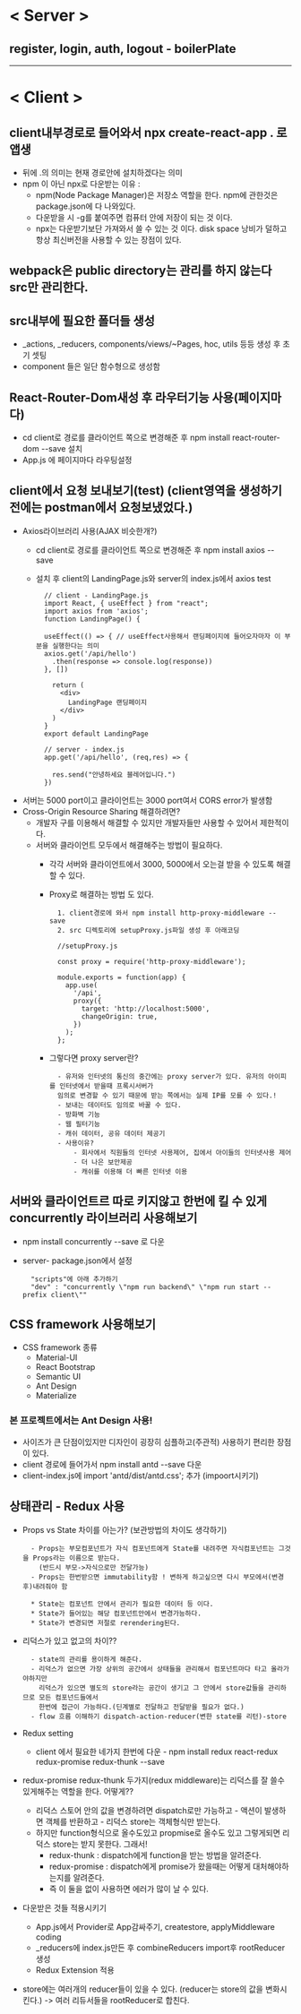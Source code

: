# < Server >
## register, login, auth, logout - boilerPlate

***
 
# < Client >
## client내부경로로 들어와서 npx create-react-app . 로 앱생
* 뒤에 .의 의미는 현재 경로안에 설치하겠다는 의미
* npm 이 아닌 npx로 다운받는 이유 : 
    * npm(Node Package Manager)은 저장소 역할을 한다. npm에 관한것은 package.json에 다 나와있다.
    * 다운받을 시 -g를 붙여주면 컴퓨터 안에 저장이 되는 것 이다.
    * npx는 다운받기보단 가져와서 쓸 수 있는 것 이다. disk space 낭비가 덜하고 항상 최신버전을 사용할 수 있는 장점이 있다.

## webpack은 public directory는 관리를 하지 않는다 src만 관리한다.

## src내부에 필요한 폴더들 생성
* _actions, _reducers, components/views/~Pages, hoc, utils 등등 생성 후 초기 셋팅
* component 들은 일단 함수형으로 생성함

## React-Router-Dom새성 후 라우터기능 사용(페이지마다)
* cd client로 경로를 클라이언트 쪽으로 변경해준 후 npm install react-router-dom --save 설치
* App.js 에 페이지마다 라우팅설정

## client에서 요청 보내보기(test) (client영역을 생성하기 전에는 postman에서 요청보냈었다.)
* Axios라이브러리 사용(AJAX 비슷한개?)
    * cd client로 경로를 클라이언트 쪽으로 변경해준 후 npm install axios -- save
    * 설치 후 client의 LandingPage.js와 server의 index.js에서 axios test
    
    
            // client - LandingPage.js
            import React, { useEffect } from "react";
            import axios from 'axios';
            function LandingPage() {
        
            useEffect(() => { // useEffect사용해서 랜딩페이지에 들어오자마자 이 부분을 실행한다는 의미
            axios.get('/api/hello')
              .then(response => console.log(response))
            }, [])
        
              return (
                <div>
                  LandingPage 랜딩페이지
                </div>
              )
            }
            export default LandingPage
        
            // server - index.js
            app.get('/api/hello', (req,res) => {
            
              res.send("안녕하세요 블레어입니다.")
            })
* 서버는 5000 port이고 클라이언트는 3000 port여서 CORS error가 발생함
* Cross-Origin Resource Sharing 해결하려면?
    * 개발자 구를 이용해서 해결할 수 있지만 개발자들만 사용할 수 있어서 제한적이다.
    * 서버와 클라이언트 모두에서 해결해주는 방법이 필요하다.
        * 각각 서버와 클라이언트에서 3000, 5000에서 오는걸 받을 수 있도록 해결할 수 있다.
        * Proxy로 해결하는 방법 도 있다.
        
                1. client경로에 와서 npm install http-proxy-middleware --save 
                2. src 디렉토리에 setupProxy.js파일 생성 후 아래코딩
                
                //setupProxy.js
                
                const proxy = require('http-proxy-middleware');
                
                module.exports = function(app) {
                  app.use(
                    '/api',
                    proxy({
                      target: 'http://localhost:5000',
                      changeOrigin: true,
                    })
                  );
                };
        * 그렇다면 proxy server란? 
        
                - 유저와 인터넷의 통신의 중간에는 proxy server가 있다. 유저의 아이피를 인터넷에서 받을때 프록시서버가 
                임의로 변경할 수 있기 때문에 받는 쪽에서는 실제 IP를 모를 수 있다.!
                - 보내는 데이터도 임의로 바꿀 수 있다.
                - 방화벽 기능
                - 웹 필터기능
                - 캐쉬 데이터, 공유 데이터 제공기
                - 사용이유? 
                    - 회사에서 직원들의 인터넷 사용제어, 집에서 아이들의 인터넷사용 제어
                    - 더 나은 보안제공
                    - 캐쉬를 이용해 더 빠른 인터넷 이용
        
## 서버와 클라이언트르 따로 키지않고 한번에 킬 수 있게 concurrently 라이브러리 사용해보기
* npm install concurrently --save 로 다운
* server- package.json에서  설정

        "scripts"에 아래 추가하기
        "dev" : "concurrently \"npm run backend\" \"npm run start --prefix client\""

## CSS framework 사용해보기
* CSS framework 종류
    * Material-UI
    * React Bootstrap
    * Semantic UI
    * Ant Design 
    * Materialize
### 본 프로젝트에서는 Ant Design 사용!
* 사이즈가 큰 단점이있지만 디자인이 굉장히 심플하고(주관적) 사용하기 편리한 장점이 있다.
* client 경로에 들어가서 npm install antd --save 다운
* client-index.js에 import 'antd/dist/antd.css'; 추가 (impoort시키기)


## 상태관리 - Redux 사용
* Props vs State 차이를 아는가? (보관방법의 차이도 생각하기)
    
        - Props는 부모컴포넌트가 자식 컴포넌트에게 State를 내려주면 자식컴포넌트는 그것을 Props라는 이름으로 받는다. 
          (반드시 부모->자식으로만 전달가능)
        - Props는 한번받으면 immutability함 ! 변하게 하고싶으면 다시 부모에서(변경 후)내려줘야 함
        
        * State는 컴포넌트 안에서 관리가 필요한 데이터 등 이다.
        * State가 들어있는 해당 컴포넌트안에서 변경가능하다.
        * State가 변경되면 저절로 rerendering된다.
        
* 리덕스가 있고 없고의 차이?? 

        - state의 관리를 용이하게 해준다.
        - 리덕스가 없으면 가장 상위의 공간에서 상태들을 관리해서 컴포넌트마다 타고 올라가야하지만
          리덕스가 있으면 별도의 store라는 공간이 생기고 그 안에서 store값들을 관리하므로 모든 컴포넌드들에서 
          한번에 접근이 가능하다.(딘계별로 전달하고 전달받을 필요가 없다.)
        - flow 흐름 이해하기 dispatch-action-reducer(변한 state를 리턴)-store
        
* Redux setting
    * client 에서 필요한 네가지 한번에 다운 - npm install redux react-redux redux-promise redux-thunk --save
        
* redux-promise redux-thunk 두가지(redux middleware)는 리덕스를 잘 쓸수있게해주는 역할을 한다. 어떻게??
    
    
    * 리덕스 스토어 안의 값을 변경하려면 dispatch로만 가능하고 - 액션이 발생하면 객체를 반환하고 - 리덕스 store는 객체형식만 받는다.
    * 하지만 function형식으로 올수도있고 propmise로 올수도 있고 그렇게되면 리덕스 store는 받지 못한다. 그래서!
        * redux-thunk : dispatch에게 function을 받는 방법을 알려준다.
        * redux-promise : dispatch에게 promise가 왔을때는 어떻게 대처해야하는지를 알려준다.
        * 즉 이 둘을 없이 사용하면 에러가 많이 날 수 있다.
        
* 다운받은 것들 적용시키기
    * App.js에서 Provider로 App감싸주기, createstore, applyMiddleware coding
    * _reducers에 index.js만든 후 combineReducers import후 rootReducer생성 
    * Redux Extension 적용
          
* store에는 여러개의 reducer들이 있을 수 있다. (reducer는 store의 값을 변화시킨다.) -> 여러 리듀서들을 rootReducer로 합친다.